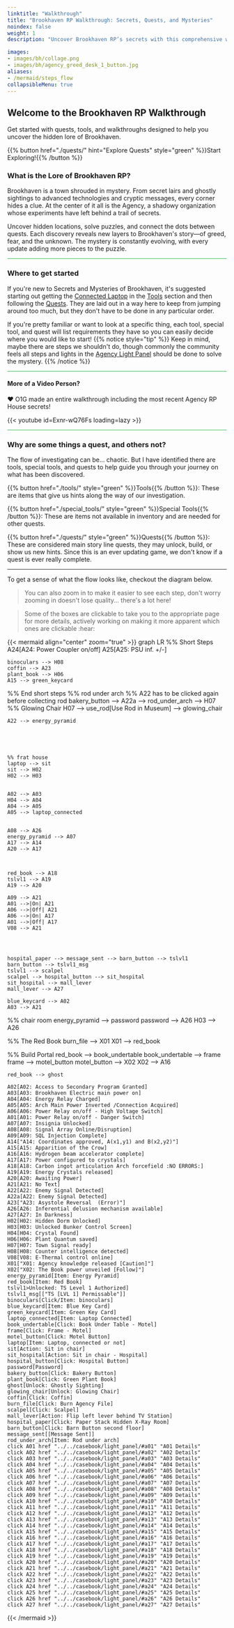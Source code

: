 ```yaml
---
linktitle: "Walkthrough"
title: "Brookhaven RP Walkthrough: Secrets, Quests, and Mysteries"
noindex: false
weight: 1
description: "Uncover Brookhaven RP’s secrets with this comprehensive walkthrough. Solve quests, unlock mysteries, and explore tools and hidden locations in the game"

images: 
- images/bh/collage.png
- images/bh/agency_greed_desk_1_button.jpg
aliases:
- /mermaid/steps_flow
collapsibleMenu: true
---
```


## Welcome to the Brookhaven RP Walkthrough

Get started with quests, tools, and walkthroughs designed to help you uncover the hidden lore of Brookhaven.

{{% button href="./quests/" hint="Explore Quests" style="green" %}}Start Exploring!{{% /button %}}


### What is the Lore of Brookhaven RP?

Brookhaven is a town shrouded in mystery. From secret lairs and ghostly sightings to advanced technologies and cryptic messages, every corner hides a clue. At the center of it all is the Agency, a shadowy organization whose experiments have left behind a trail of secrets.

Uncover hidden locations, solve puzzles, and connect the dots between quests. Each discovery reveals new layers to Brookhaven's story—of greed, fear, and the unknown. The mystery is constantly evolving, with every update adding more pieces to the puzzle.



<hr style="background-color: #28b44c" size=8>

### Where to get started

If  you're new to Secrets and Mysteries of Brookhaven, it's suggested starting out getting the [Connected Laptop](/lore/tools/connect_laptop) in the [Tools](/lore/tools) section and then following the [Quests](/lore/quests/). They are laid out in a way here to keep from jumping around too much, but they don't have to be done in any particular order.

If you're pretty familiar or want to look at a specific thing, each tool, special tool, and quest will list requirements they have so you can easily decide where you would like to start!
{{% notice style="tip" %}}
Keep in mind, maybe there are steps we shouldn't do, though commonly the community feels all steps and lights in the [Agency Light Panel](../../casebook/light_panel/) should be done to solve the mystery.
{{% /notice %}}

<hr style="background-color: #28b44c" size=8>

#### More of a Video Person?

:heart: O1G made an entire walkthrough including the most recent Agency RP House secrets!

<div class="grid-1 post-vid-dot">
{{< youtube id=Exnr-wQ76Fs loading=lazy >}}
</div>

<hr style="background-color: #28b44c" size=8>

### Why are some things a quest, and others not?

The flow of investigating can be... chaotic. But I have identified there are tools, special tools, and quests to help guide you through your journey on what has been discovered.



{{% button href="./tools/" style="green" %}}Tools{{% /button %}}: These are items that give us hints along the way of our investigation.

{{% button href="./special_tools/" style="green" %}}Special Tools{{% /button %}}: These are items not available in inventory and are needed for other quests.

{{% button href="./quests/" style="green" %}}Quests{{% /button %}}: These are considered main story line quests, they may unlock, build, or show us new hints. Since this is an ever updating game, we don't know if a quest is ever really complete. 

---

To get a sense of what the flow looks like, checkout the diagram below.

>You can also zoom in to make it easier to see each step, don't worry zooming in doesn't lose quality... there's a lot here!


>Some of the boxes are clickable to take you to the appropriate page for more details, actively working on making it more apparent which ones are clickable :hear:

{{< mermaid align="center" zoom="true" >}}
graph LR
%% Short Steps
    A24[A24: Power Coupler on/off]
    A25[A25: PSU inf. +/-]
	
	binoculars --> H08
    coffin --> A23
    plant_book --> H06
	A15 --> green_keycard
%% End short steps
%% rod under arch
%% A22 has to be clicked again before collecting rod
    bakery_button --> A22a --> rod_under_arch --> H07
%% Glowing Chair
    H07 --> use_rod[Use Rod in Museum] --> glowing_chair

    
    A22 --> energy_pyramid




	
	%% frat house
    laptop --> sit
    sit --> H02
    H02 --> H03
	

    A02 --> A03
    H04 --> A04
    A04 --> A05
    A05 --> laptop_connected
    

    A08 --> A26
    energy_pyramid --> A07
    A17 --> A14
    A20 --> A17



    red_book --> A18
    tslvl1 --> A19
    A19 --> A20

    A09 --> A21
    A01 -->|On| A21
    A06 -->|Off| A21
    A06 -->|On| A17
	A01 -->|Off| A17
    V08 --> A21
    



    hospital_paper --> message_sent --> barn_button --> tslvl1
    barn_button --> tslvl1_msg
    tslvl1 --> scalpel
    scalpel --> hospital_button --> sit_hospital
    sit_hospital --> mall_lever
    mall_lever --> A27
    
    blue_keycard --> A02
    A03 --> A21
	

	

	
%% chair room
    energy_pyramid --> password
    password --> A26
    H03 --> A26

%% The Red Book
    burn_file --> X01
    X01 --> red_book

%% Build Portal
    red_book --> book_undertable
    book_undertable --> frame
    frame --> motel_button
    motel_button --> X02
    X02 --> A16

    red_book --> ghost
	
	A02[A02: Access to Secondary Program Granted]
    A03[A03: Brookhaven Electric main power on]
    A04[A04: Energy Relay Charged]
    A05[A05: Arch Main Power Inverted /Connection Acquired]
    A06[A06: Power Relay on/off - High Voltage Switch]
    A01[A01: Power Relay on/off - Danger Switch]
    A07[A07: Insignia Unlocked]
    A08[A08: Signal Array Online/Disruption]
    A09[A09: SQL Injection Complete]
    A14["A14: Coordinates approved, A(x1,y1) and B(x2,y2)"]
    A15[A15: Apparition of the Crow]
    A16[A16: Hydrogen beam accelerator complete]
    A17[A17: Power configured to crystals]
    A18[A18: Carbon ingot articulation Arch forcefield :NO ERRORS:]
    A19[A19: Energy Crystals released]
    A20[A20: Awaiting Power]
    A21[A21: No Text]
    A22[A22: Enemy Signal Detected]
    A22a[A22: Enemy Signal Detected]
    A23["A23: Asystole Reversal  (Error)"]
    A26[A26: Inferential delusion mechanism available]
    A27[A27: In Darkness]
    H02[H02: Hidden Dorm Unlocked]
    H03[H03: Unlocked Bunker Control Screen]
    H04[H04: Crystal Found]
    H06[H06: Plant Quantum saved]
    H07[H07: Town Signal ready]
    H08[H08: Counter intelligence detected]
    V08[V08: E-Thermal control online]
    X01["X01: Agency knowledge released [Caution]"]
    X02["X02: The Book power unveiled [Follow]"]
    energy_pyramid[Item: Energy Pyramid]
    red_book[Item: Red Book]
    tslvl1>Unlocked: TS Level 1 Authorized]
    tslvl1_msg[["TS [LVL 1] Permissable"]]
    binoculars[Click/Item: binoculars]
    blue_keycard[Item: Blue Key Card]
	green_keycard[Item: Green Key Card]
	laptop_connected[Item: Laptop Connected]
    book_undertable[Click: Book Under Table - Motel]
    frame[Click: Frame - Motel]
    motel_button[Click: Motel Button]
    laptop[Item: Laptop, connected or not]
    sit[Action: Sit in chair]
    sit_hospital[Action: Sit in chair - Hospital]
    hospital_button[Click: Hospital Button]
    password[Password]
    bakery_button[Click: Bakery Button]
    plant_book[Click: Green Plant Book]
    ghost[Unlock: Ghostly Sighting]
    glowing_chair[Unlock: Glowing Chair]
    coffin[Click: Coffin]
    burn_file[Click: Burn Agency File]
    scalpel[Click: Scalpel]
    mall_lever[Action: Flip left lever behind TV Station]
    hospital_paper[Click: Paper Stack Hidden X-Ray Room]
    barn_button[Click: Barn Button second floor] 
    message_sent[[Message Sent]]
    rod_under_arch[Item: Rod under arch]
    click A01 href "../../casebook/light_panel/#a01" "A01 Details"
    click A02 href "../../casebook/light_panel/#a02" "A02 Details"
    click A03 href "../../casebook/light_panel/#a03" "A03 Details"
    click A04 href "../../casebook/light_panel/#a04" "A04 Details"
    click A05 href "../../casebook/light_panel/#a05" "A05 Details"
    click A06 href "../../casebook/light_panel/#a06" "A06 Details"
    click A07 href "../../casebook/light_panel/#a07" "A07 Details"
    click A08 href "../../casebook/light_panel/#a08" "A08 Details"
    click A09 href "../../casebook/light_panel/#a09" "A09 Details"
    click A10 href "../../casebook/light_panel/#a10" "A10 Details"
    click A11 href "../../casebook/light_panel/#a11" "A11 Details"
    click A12 href "../../casebook/light_panel/#a12" "A12 Details"
    click A13 href "../../casebook/light_panel/#a13" "A13 Details"
    click A14 href "../../casebook/light_panel/#a14" "A14 Details"
    click A15 href "../../casebook/light_panel/#a15" "A15 Details"
    click A16 href "../../casebook/light_panel/#a16" "A16 Details"
    click A17 href "../../casebook/light_panel/#a17" "A17 Details"
    click A18 href "../../casebook/light_panel/#a18" "A18 Details"
    click A19 href "../../casebook/light_panel/#a19" "A19 Details"
    click A20 href "../../casebook/light_panel/#a20" "A20 Details"
    click A21 href "../../casebook/light_panel/#a21" "A21 Details"
    click A22 href "../../casebook/light_panel/#a22" "A22 Details"
    click A23 href "../../casebook/light_panel/#a23" "A23 Details"
    click A24 href "../../casebook/light_panel/#a24" "A24 Details"
    click A25 href "../../casebook/light_panel/#a25" "A25 Details"
    click A26 href "../../casebook/light_panel/#a26" "A26 Details"
    click A27 href "../../casebook/light_panel/#a27" "A27 Details"
{{< /mermaid >}}